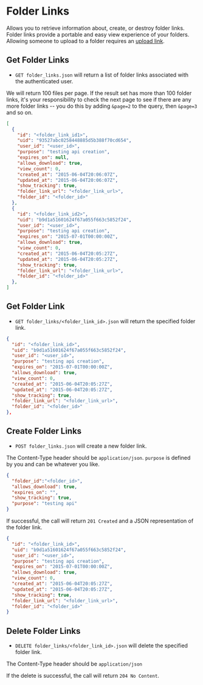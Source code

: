 Folder Links
===========

Allows you to retrieve information about, create, or destroy folder links.
Folder links provide a portable and easy view experience of your folders. Allowing someone to upload to a folder requires an [upload link](https://github.com/imagerelay/api/blob/master/sections/upload_links.md).

Get Folder Links
---------------

* `GET folder_links.json` will return a list of folder links associated with the authenticated user.

We will return 100 files per page. If the result set has more than 100 folder links, it's your responsibility to check the next page to see if there are any more folder links -- you do this by adding `&page=2` to the query, then `&page=3` and so on.

```json
[
  {
    "id": "<folder_link_id1>",
    "uid": "93527abc0258448885d5b388f70cd654",
    "user_id": "<user_id>",
    "purpose": "testing api creation",
    "expires_on": null,
    "allows_download": true,
    "view_count": 0,
    "created_at": "2015-06-04T20:06:07Z",
    "updated_at": "2015-06-04T20:06:07Z",
    "show_tracking": true,
    "folder_link_url": "<folder_link_url>",
    "folder_id": "<folder_id>"
  },
  {
    "id": "<folder_link_id2>",
    "uid": "b9d1a51601624f67a055f663c5852f24",
    "user_id": "<user_id>",
    "purpose": "testing api creation",
    "expires_on": "2015-07-01T00:00:00Z",
    "allows_download": true,
    "view_count": 0,
    "created_at": "2015-06-04T20:05:27Z",
    "updated_at": "2015-06-04T20:05:27Z",
    "show_tracking": true,
    "folder_link_url": "<folder_link_url>",
    "folder_id": "<folder_id>"
  },
]
```

Get Folder Link
---------------

* `GET folder_links/<folder_link_id>.json` will return the specified folder link.

```json
{
  "id": "<folder_link_id>",
  "uid": "b9d1a51601624f67a055f663c5852f24",
  "user_id": "<user_id>",
  "purpose": "testing api creation",
  "expires_on": "2015-07-01T00:00:00Z",
  "allows_download": true,
  "view_count": 0,
  "created_at": "2015-06-04T20:05:27Z",
  "updated_at": "2015-06-04T20:05:27Z",
  "show_tracking": true,
  "folder_link_url": "<folder_link_url>",
  "folder_id": "<folder_id>"
},
```

Create Folder Links
---------------

* `POST folder_links.json` will create a new folder link.

The Content-Type header should be `application/json`. `purpose` is defined by you and can be whatever you like.

```json
{
  "folder_id":"<folder_id>",
  "allows_download": true,
  "expires_on": "",
  "show_tracking": true,
  "purpose": "testing api"
}
```

If successful, the call will return `201 Created` and a JSON representation of the folder link.

```json
{
  "id": "<folder_link_id>",
  "uid": "b9d1a51601624f67a055f663c5852f24",
  "user_id": "<user_id>",
  "purpose": "testing api creation",
  "expires_on": "2015-07-01T00:00:00Z",
  "allows_download": true,
  "view_count": 0,
  "created_at": "2015-06-04T20:05:27Z",
  "updated_at": "2015-06-04T20:05:27Z",
  "show_tracking": true,
  "folder_link_url": "<folder_link_url>",
  "folder_id": "<folder_id>"
}
```

Delete Folder Links
-----------------

* `DELETE folder_links/<folder_link_id>.json` will delete the specified folder link.

The Content-Type header should be `application/json`

If the delete is successful, the call will return `204 No Content`.
